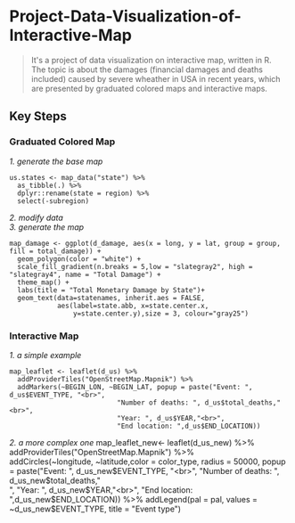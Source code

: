 # Project-Data-Visualization-of-Interactive-Map
> It's a project of data visualization on interactive map, written in R. <br>
> The topic is about the damages (financial damages and deaths included) caused by severe wheather in USA in recent years, which are presented by graduated colored maps and interactive maps. <br>
## Key Steps
### Graduated Colored Map
*1. generate the base map*
```{r}
us.states <- map_data("state") %>%
  as_tibble(.) %>%
  dplyr::rename(state = region) %>%
  select(-subregion)
```
*2. modify data* <br>
*3. generate the map*
```{r}
map_damage <- ggplot(d_damage, aes(x = long, y = lat, group = group, fill = total_damage)) +
  geom_polygon(color = "white") +
  scale_fill_gradient(n.breaks = 5,low = "slategray2", high = "slategray4", name = "Total Damage") +
  theme_map() +
  labs(title = "Total Monetary Damage by State")+
  geom_text(data=statenames, inherit.aes = FALSE, 
            aes(label=state.abb, x=state.center.x, 
                y=state.center.y),size = 3, colour="gray25")
```
### Interactive Map
*1. a simple example*
```{r}
map_leaflet <- leaflet(d_us) %>%
  addProviderTiles("OpenStreetMap.Mapnik") %>%  
  addMarkers(~BEGIN_LON, ~BEGIN_LAT, popup = paste("Event: ", d_us$EVENT_TYPE, "<br>",
                           "Number of deaths: ", d_us$total_deaths,"<br>",
                           "Year: ", d_us$YEAR,"<br>",
                           "End location: ",d_us$END_LOCATION))
```
*2. a more complex one*
map_leaflet_new<- leaflet(d_us_new) %>%
  addProviderTiles("OpenStreetMap.Mapnik") %>%  
  addCircles(~longitude, ~latitude,color = color_type, radius = 50000,
             popup = paste("Event: ", d_us_new$EVENT_TYPE, "<br>",
                           "Number of deaths: ", d_us_new$total_deaths,"<br>",
                           "Year: ", d_us_new$YEAR,"<br>",
                           "End location: ",d_us_new$END_LOCATION)) %>%
  addLegend(pal = pal, values = ~d_us_new$EVENT_TYPE, title = "Event type")
```
